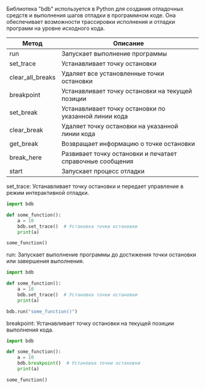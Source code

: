 Библиотека "bdb" используется в Python для создания отладочных средств и выполнения шагов отладки в программном коде.
Она обеспечивает возможности трассировки исполнения и отладки программ на уровне исходного кода.

| Метод          | Описание                               |
|----------------|----------------------------------------|
| run            | Запускает выполнение программы          |
| set_trace      | Устанавливает точку остановки           |
| clear_all_breaks | Удаляет все установленные точки остановки |
| breakpoint     | Устанавливает точку остановки на текущей позиции |
| set_break      | Устанавливает точку остановки по указанной линии кода |
| clear_break    | Удаляет точку остановки на указанной линии кода |
| get_break      | Возвращает информацию о точке остановки |
| break_here     | Развивает точку остановки и печатает справочные сообщения |
| start          | Запускает процесс отладки               |



set_trace: Устанавливает точку остановки и передает управление в режим интерактивной отладки.

```python
import bdb

def some_function():
    a = 10
    bdb.set_trace()  # Установка точки остановки
    print(a)

some_function()
```
run: Запускает выполнение программы до достижения точки остановки или завершения выполнения.

```python
import bdb

def some_function():
    a = 10
    bdb.set_trace()  # Установка точки остановки
    print(a)

bdb.run("some_function()")
```
breakpoint: Устанавливает точку остановки на текущей позиции выполнения кода.

```python
import bdb

def some_function():
    a = 10
    bdb.breakpoint()  # Установка точки остановки
    print(a)

some_function()
```
